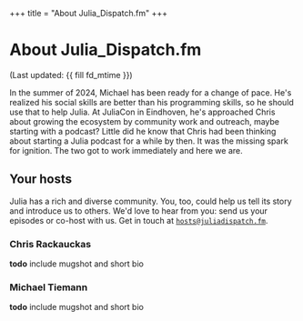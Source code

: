 +++
title = "About Julia_Dispatch.fm"
+++

# About Julia_Dispatch.fm

(Last updated: {{ fill fd_mtime }})

In the summer of 2024, Michael has been ready for a change of pace.
He's realized his social skills are better than his programming skills,
so he should use that to help Julia.
At JuliaCon in Eindhoven, he's approached Chris about growing the ecosystem
by community work and outreach, maybe starting with a podcast?
Little did he know that Chris had been thinking about starting a Julia podcast
for a while by then.
It was the missing spark for ignition.
The two got to work immediately and here we are.

## Your hosts

Julia has a rich and diverse community.
You, too, could help us tell its story and introduce us to others.
We'd love to hear from you: send us your episodes or co-host with us.
Get in touch at [`hosts@juliadispatch.fm`](mailto:hosts@juliadispatch.fm).

### Chris Rackauckas

**todo** include mugshot and short bio

### Michael Tiemann

**todo** include mugshot and short bio
